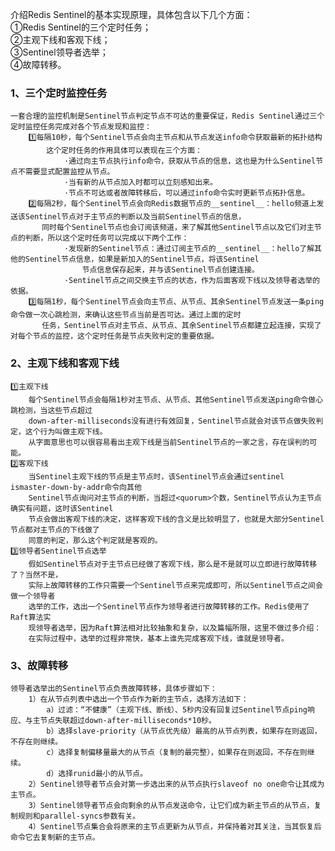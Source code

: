 介绍Redis Sentinel的基本实现原理，具体包含以下几个方面： \
①Redis Sentinel的三个定时任务； \
②主观下线和客观下线； \
③Sentinel领导者选举； \
④故障转移。 

### 1、三个定时监控任务
    一套合理的监控机制是Sentinel节点判定节点不可达的重要保证，Redis Sentinel通过三个定时监控任务完成对各个节点发现和监控：
        1️⃣每隔10秒，每个Sentinel节点会向主节点和从节点发送info命令获取最新的拓扑结构
            这个定时任务的作用具体可以表现在三个方面：
                ·通过向主节点执行info命令，获取从节点的信息，这也是为什么Sentinel节点不需要显式配置监控从节点。
                ·当有新的从节点加入时都可以立刻感知出来。
                ·节点不可达或者故障转移后，可以通过info命令实时更新节点拓扑信息。
        2️⃣每隔2秒，每个Sentinel节点会向Redis数据节点的__sentinel__：hello频道上发送该Sentinel节点对于主节点的判断以及当前Sentinel节点的信息，
           同时每个Sentinel节点也会订阅该频道，来了解其他Sentinel节点以及它们对主节点的判断，所以这个定时任务可以完成以下两个工作：
                ·发现新的Sentinel节点：通过订阅主节点的__sentinel__：hello了解其他的Sentinel节点信息，如果是新加入的Sentinel节点，将该Sentinel
                    节点信息保存起来，并与该Sentinel节点创建连接。
                ·Sentinel节点之间交换主节点的状态，作为后面客观下线以及领导者选举的依据。
        3️⃣每隔1秒，每个Sentinel节点会向主节点、从节点、其余Sentinel节点发送一条ping命令做一次心跳检测，来确认这些节点当前是否可达。通过上面的定时
           任务，Sentinel节点对主节点、从节点、其余Sentinel节点都建立起连接，实现了对每个节点的监控，这个定时任务是节点失败判定的重要依据。

### 2、主观下线和客观下线
    1️⃣主观下线
        每个Sentinel节点会每隔1秒对主节点、从节点、其他Sentinel节点发送ping命令做心跳检测，当这些节点超过
        down-after-milliseconds没有进行有效回复，Sentinel节点就会对该节点做失败判定，这个行为叫做主观下线。
        从字面意思也可以很容易看出主观下线是当前Sentinel节点的一家之言，存在误判的可能。
    2️⃣客观下线
        当Sentinel主观下线的节点是主节点时，该Sentinel节点会通过sentinel ismaster-down-by-addr命令向其他
        Sentinel节点询问对主节点的判断，当超过<quorum>个数，Sentinel节点认为主节点确实有问题，这时该Sentinel
        节点会做出客观下线的决定，这样客观下线的含义是比较明显了，也就是大部分Sentinel节点都对主节点的下线做了
        同意的判定，那么这个判定就是客观的。
    3️⃣领导者Sentinel节点选举
        假如Sentinel节点对于主节点已经做了客观下线，那么是不是就可以立即进行故障转移了？当然不是，
        实际上故障转移的工作只需要一个Sentinel节点来完成即可，所以Sentinel节点之间会做一个领导者
        选举的工作，选出一个Sentinel节点作为领导者进行故障转移的工作。Redis使用了Raft算法实
        现领导者选举，因为Raft算法相对比较抽象和复杂，以及篇幅所限，这里不做过多介绍：
        在实际过程中，选举的过程非常快，基本上谁先完成客观下线，谁就是领导者。

### 3、故障转移
    领导者选举出的Sentinel节点负责故障转移，具体步骤如下：
        1）在从节点列表中选出一个节点作为新的主节点，选择方法如下：
            a）过滤：“不健康”（主观下线、断线）、5秒内没有回复过Sentinel节点ping响应、与主节点失联超过down-after-milliseconds*10秒。
            b）选择slave-priority（从节点优先级）最高的从节点列表，如果存在则返回，不存在则继续。
            c）选择复制偏移量最大的从节点（复制的最完整），如果存在则返回，不存在则继续。
            d）选择runid最小的从节点。
        2）Sentinel领导者节点会对第一步选出来的从节点执行slaveof no one命令让其成为主节点。
        3）Sentinel领导者节点会向剩余的从节点发送命令，让它们成为新主节点的从节点，复制规则和parallel-syncs参数有关。
        4）Sentinel节点集合会将原来的主节点更新为从节点，并保持着对其关注，当其恢复后命令它去复制新的主节点。

